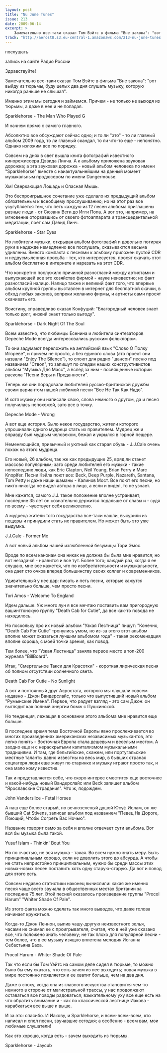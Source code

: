 ```yaml
---
layout: post
title: "Nu June Tunes"
issue: 213
date: 2009-06-14
excerpt: >
    Замечательно все-таки сказал Том Вэйтс в фильма "Вне закона": "вот выйду из тюрьмы, буду целых два дня слушать музыку, которую никогда раньше не слышал".
track: "http://aerost8.s3.eu-central-1.amazonaws.com/213-nu-june-tunes.mp3"
---
```


послушать

запись на сайте Радио России

Здравствуйте!

Замечательно все-таки сказал Том Вэйтс в фильма "Вне закона": "вот выйду из тюрьмы, буду целых два дня слушать музыку, которую никогда раньше не слышал".

Именно этим мы сегодня и займемся. Причем - не только не выходя из тюрьмы, а даже в нее и не попадая.

Sparklehorse - The Man Who Played G

И начнем прямо с самого главного.

Абсолютно все обсуждают сейчас одно; и то ли "это" - то ли главный альбом 2009 года, то ли главный скандал, то ли что-то еще - непонятно. Однако изложим все по порядку.

Совсем на днях в свет вышла книга фотографий известного кинорежиссера Дэвида Линча. А к альбому приложена звуковая дорожка; а эта звуковая дорожка - новый альбом человека по имени "Sparklehorse" вместе с наиактуальнейшим на данный момент музыкальным продюсером по имени Dangermouse.

Хм! Сверкающая Лошадь и Опасная Мышь.

Это беспроигрышное сочетание уже сделало их предыдущий альбом обязательным к всеобщему прослушиванию; но на этот раз все усугубляется тем, что петь каждую из 12 песен альбома приглашены разные люди - от Сюзанн Веги до Игги Попа. А вот это, например, на мгновение оторвавшись от своего фотоаппарата и трансцедентальной медитации, поет сам Дэвид Линч.

Sparklehorse - Star Eyes

Но любители музыки, открывая альбом фотографий и довольно потирая руки в надежде немедленно все послушать, оказываются весьма удивлены. Вместо компакта с песнями к альбому приложен пустой CDR и недвусмыленная просьба - тех, кто интересуется, просят скачать этот альбом бесплатно в интернете и нарезать на этот CDR.

Что конкретно послужило причиной разногласий между артистами и выпускающей все это хозяйство фирмой - науке неизвестно; но факт разногласий налицо. Налицо также и великий факт того, что впервые альбом крупной группы выставлен в интернет для бесплатной скачки, в обход любых законов, вопреки желанию фирмы, и артисты сами просят скачивать его.

Воистину, справедливо сказал Конфуций: "Благородный человек знает только долг, низкий знает только выгоду".

Sparklehorse - Dark Night Of The Soul

Всем известно, что любимцы Есенина и любители синтезаторов Depeche Mode всегда интересовались русским фольклором.

То они задумают переложить на английский язык "Слово О Полку Игореве", и причем не просто, а без единого слова (это проект они назвали "Enjoy The Silence"), то споют для радио "шансон" песню под названием "Ствол", то запишут по следам наших конструктивистов альбом "Музыка Для Масс", а вслед за ним - посвященные истории раскола "Песни Веры и Преданности".

Теперь же они порадовали любителей русско-британской дружбы своим вариантом нашей любимой песни "Все Не Так Как Надо".

И хотя музыку они написали свою, слова немного о другом, да и песня получилась непохожей, зато все в точку.

Depeche Mode - Wrong

А вот еще история. Было некое государство, жители которого упрошивали одного мудреца стать их правителем. Мудрец же и вправду был мудрым человеком, бежал и укрылся в горной пещере.

Неменяющийся, привычный и уютный как старая обувь - J.J.Cale очень похож на этого мудреца.

Его новый, 26 альбом, так же как предыдущие 25, вряд ли станет массово популярным; зато среди любителей его музыки - такие непоследние люди, как Eric Clapton, Neil Young, Brian Ferry и Marc Knoplfer. Песни Кэйла поют все: Beck, Deep Purple, Nazareth, Santana, Tom Petty и даже наши шаманы - Калинов Мост. Все поют его песни, но никто никогда не видел автора в лицо, а если и видел, то не узнает.

Мне кажется, самого J.J. такое положение вполне устраивает; последние 35 лет он сознательно держится подальше от славы и - судя по всему - чувствует себя великолепно.

А мудреца жители того государства все-таки нашли, выкурили из пещеры и принудили стать их правителем. Но может быть это уже выдумка.

J.J.Cale - Former Me

А вот новый альбом нашей излюбленной безумицы Тори Эмос.

Вроде по всем канонам она никак не должна бы была мне нравится; но вот незадача! - нравится и все тут. Более того; каждый раз, когда я ее слушаю, мне все кажется, что по изобретательности и музыкальности, она дает сто очков вперед большинству своих коллег и современников.

Удивительный у нее дар: писать и петь песни, которые кажутся значительно больше, чем просто песни.

Tori Amos - Welcome To England

Идем дальше. Уж много лун я все мечтаю поставить вам пригородную вашингтонскую группу "Death Cab for Cutie", да все как-то повода не находилось.

Но поскольку про их новый альбом "Узкая Лестница" пишут: "Конечно, "Death Cab For Cutie" тронулись умом, но из-за этого этот альбом вполне может оказаться лучшим альбомом года" - такая рекоменадция вполне хороша, с моей точки зрения, как повод.

Тем более, что "Узкая Лестница" заняла первое место в топ-200 журнала "BillBoard".

Итак, "Смертельное Такси для Красотки" - короткая лирическая песня об полном отсутствии солнечного света.

Death Cab For Cutie - No Sunlight

А вот и постоянный друг Аэростата, которого мы слушали совсем недавно - Джон Вандерслайс, только что выпустивший новый альбом "Румынские Имена". Первое, что радует взгляд - это сам Джон: он выглядит как полный энергии бомж с Пушкинской.

Но тенденция, лежащая в основании этого альбома мне нравится еще больше.

В последнее время тема Восточной Европы явно прослеживается во многих произведениях американских независимых музыкантов, это легко понять - Восточная Европа стала дешевым и веселым местом. А заодно еще и с нераскрытыми капитализмом музыкальными традициями. И там, где бельгийские, скажем, или португальские местные таланты давно известны на весь мир, в бывших странах соцлагеря люди еще живут по старинке и музыку играют просто так, и она мало кому известна.

Так и представляется себе, что скоро интерес сместится еще восточнее и какой-нибудь новый Вандерслайс или Beck запишет альбом "Ярославские Страдания". Что ж, подождем.

John Vanderslice - Fetal Horses

А наш еще более старый, но вечнозеленый душой Юсуф Ислам, он же бывший Cat Stivens, записал альбом под названием "Певец На Дороге, Поющий, Чтобы Согреть Вас Ночью".

Название говорит само за себя и вполне отвечает сути альбома. Вот вся бы музыка была такой.

Yusuf Islam - Thinkin' Bout You

Но по счастью, не вся музыка - такая. Во всем нужно знать меру. Быть принципиальным хорошо, если не доволить этого до абсурда. А чтобы не стать непристойно принципиальным, нужно бы среди массы этих новых-новых песен поставить хоть одну старую-старую. Да вот и повод для этого есть.

Совсем недавно статистики наконец вычислили: какая же именно песня чаще всего звучала в общественных местах Британии за последние 75 лет. Этой песней оказалось произведение группы "Procol Harum" "Whiter Shade Of Pale".

Из этого факта можно сделать так много выводов, что даже голова начинает кружиться.

Когда-то Джон Леннон, выпив чашу-другую неизвестного зелья, часами не снимал ее с проигрывателя, считая, что в ней уже сказано все, что положено знать человеку; не так плохо для популярной песни - тем более, что в ее музыку изящно вплетена мелодия Иоганна Себастьяна Баха.

Procol Harum - Whiter Shade Of Pale

Так что если бы Том Уэйтс на самом деле сидел в тюрьме, то можно было бы ему сказать, что есть зачем из нее выходить; новая музыка в мире постоянно появляется и ее хватит больше, чем на два дня.

Даже в эпоху, когда она из главного искусства становится чем-то немного в стороне от магистральной трассы, у нас продолжают оставаться все поводы радоваться; взыкательному уху все еще есть на что обратить внимание и - как по классической лестнице Иакова - карабкаться все выше и выше.

И за это: спасибо. И Иакову, и Sparklehorse, и всем-всем-всем, кто написал и спел песни, звучавшие сегодня; а особенно - всем вам, мои любимые слушатели!

Как это хорошо, когда есть - зачем выходить из тюрьмы.

Sparklehorse - Jaycub
